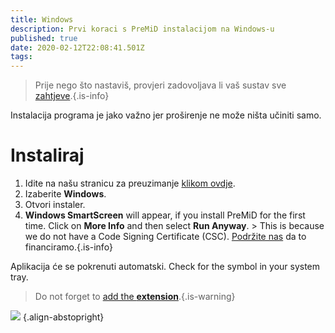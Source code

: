```yaml
---
title: Windows
description: Prvi koraci s PreMiD instalacijom na Windows-u
published: true
date: 2020-02-12T22:08:41.501Z
tags:
---
```


> Prije nego što nastaviš, provjeri zadovoljava li vaš sustav sve [ zahtjeve](/install/requirements).{.is-info}

Instalacija programa je jako važno jer proširenje ne može ništa učiniti samo.

# Instaliraj
1. Idite na našu stranicu za preuzimanje [klikom ovdje](https://premid.app/downloads).
2. Izaberite **Windows**.
3. Otvori instaler.
4. **Windows SmartScreen** will appear, if you install PreMiD for the first time. Click on **More Info** and then select **Run Anyway**. > This is because we do not have a Code Signing Certificate (CSC). [Podržite nas](https://www.patreon.com/Timeraa) da to financiramo.{.is-info}

Aplikacija će se pokrenuti automatski. Check for the symbol in your system tray.

> Do not forget to [add the **extension**](/install).{.is-warning}

![](https://a.icons8.com/djxbtnYm/GBjHDS/svg.svg) {.align-abstopright}